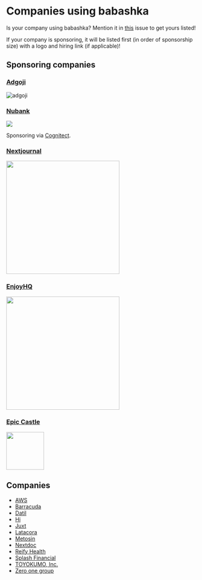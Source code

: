 # Companies using babashka

Is your company using babashka? Mention it in
[this](https://github.com/babashka/babashka/issues/254) issue to get yours
listed!

If your company is sponsoring, it will be listed first (in order of sponsorship
size) with a logo and hiring link (if applicable)!

## Sponsoring companies

### [Adgoji](https://www.adgoji.com/)

![adgoji](https://images.squarespace-cdn.com/content/v1/5e5f79dcaeba9e2b64132975/1585646545419-5DOZS4SVO5AU0MFA3ZB3/adgoji_logofull.png?format=300w)

### [Nubank](https://nubank.com.br/)

<img src="https://upload.wikimedia.org/wikipedia/commons/f/f7/Nubank_logo_2021.svg">

Sponsoring via [Cognitect](https://www.cognitect.com/).

### [Nextjournal](https://nextjournal.com/)

<img src="https://cdn.nextjournal.com/images/nextjournal-logo.svg" width="300">

### [EnjoyHQ](https://getenjoyhq.com/)

<img src="https://getenjoyhq.com/wp-content/uploads/2021/07/EnjoyHQ_uz-blue_cropp.svg" width="300">

### [Epic Castle](https://epiccastle.io)

<img src="https://epiccastle.io/images/logo.png" width="100">

## Companies

- [AWS](https://aws.amazon.com/)
- [Barracuda](https://www.barracuda.com/)
- [Datil](https://datil.com/)
- [Hi](https://www.hi.group/)
- [Juxt](https://www.juxt.pro/)
- [Latacora](https://www.latacora.com/)
- [Metosin](https://www.metosin.fi/en/)
- [Nextdoc](https://www.nextdoc.io/)
- [Reify Health](https://www.reifyhealth.com/)
- [Splash Financial](https://www.splashfinancial.com/)
- [TOYOKUMO, Inc.](https://toyokumo.co.jp/)
- [Zero one group](https://zero-one-group.com/)
